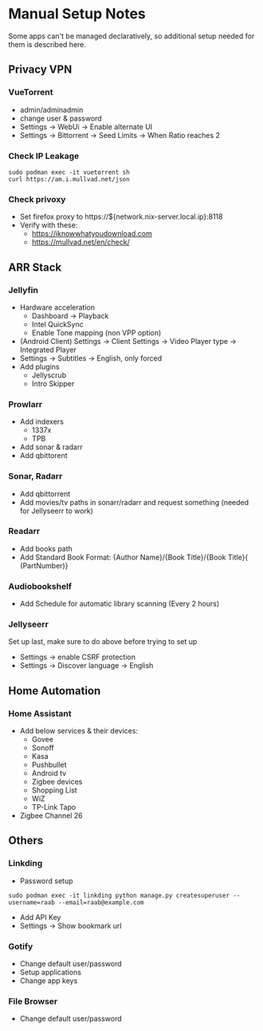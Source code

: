 # Manual Setup Notes

Some apps can't be managed declaratively, so additional setup needed for them is described here.

## Privacy VPN

### VueTorrent

- admin/adminadmin
- change user & password
- Settings -> WebUi -> Enable alternate UI
- Settings -> Bittorrent -> Seed Limits -> When Ratio reaches 2

### Check IP Leakage

```console
sudo podman exec -it vuetorrent sh
curl https://am.i.mullvad.net/json
```

### Check privoxy

- Set firefox proxy to https://${network.nix-server.local.ip}:8118
- Verify with these:
  - https://iknowwhatyoudownload.com
  - https://mullvad.net/en/check/

## ARR Stack

### Jellyfin

- Hardware acceleration
  - Dashboard -> Playback
  - Intel QuickSync
  - Enable Tone mapping (non VPP option)
- (Android Client) Settings -> Client Settings -> Video  Player type -> Integrated Player
- Settings -> Subtitles -> English, only forced
- Add plugins
  - Jellyscrub
  - Intro Skipper

### Prowlarr

- Add indexers
  - 1337x
  - TPB
- Add sonar & radarr
- Add qbittorent

### Sonar, Radarr

- Add qbittorrent
- Add movies/tv paths in sonarr/radarr and request something (needed for Jellyseerr to work)

### Readarr

- Add books path
- Add Standard Book Format: {Author Name}/{Book Title}/{Book Title}{ (PartNumber)}

### Audiobookshelf

- Add Schedule for automatic library scanning (Every 2 hours)

### Jellyseerr

Set up last, make sure to do above before trying to set up
- Settings -> enable CSRF protection
- Settings -> Discover language -> English

## Home Automation

### Home Assistant

- Add below services & their devices:
  - Govee
  - Sonoff
  - Kasa
  - Pushbullet
  - Android tv
  - Zigbee devices
  - Shopping List
  - WiZ
  - TP-Link Tapo
- Zigbee Channel 26

## Others

### Linkding

- Password setup

```
sudo podman exec -it linkding python manage.py createsuperuser --username=raab --email=raab@example.com
```

- Add API Key
- Settings -> Show bookmark url

### Gotify

- Change default user/password
- Setup applications
- Change app keys

### File Browser

- Change default user/password